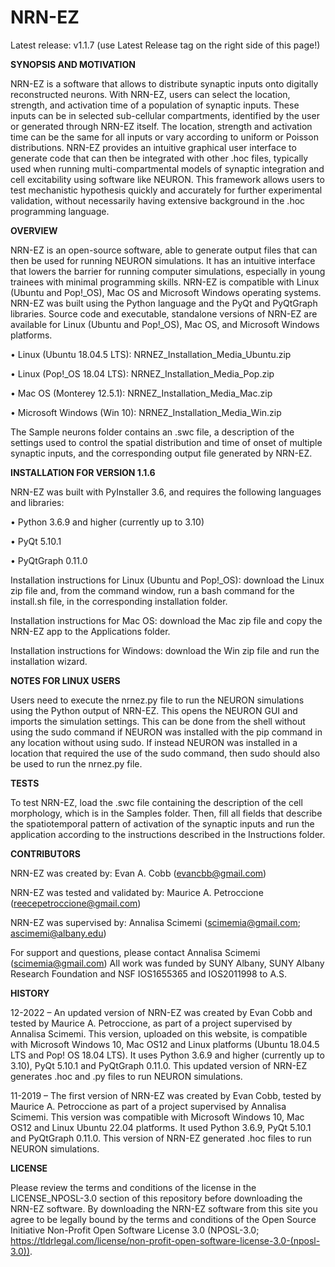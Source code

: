 # NRN-EZ
Latest release: v1.1.7 (use Latest Release tag on the right side of this page!)

**SYNOPSIS AND MOTIVATION**

NRN-EZ is a software that allows to distribute synaptic inputs onto digitally reconstructed neurons. With NRN-EZ, users can select the location, strength, and activation time of a population of synaptic inputs. These inputs can be in selected sub-cellular compartments, identified by the user or generated through NRN-EZ itself. The location, strength and activation time can be the same for all inputs or vary according to uniform or Poisson distributions. NRN-EZ provides an intuitive graphical user interface to generate code that can then be integrated with other .hoc files, typically used when running multi-compartmental models of synaptic integration and cell excitability using software like NEURON. This framework allows users to test mechanistic hypothesis quickly and accurately for further experimental validation, without necessarily having extensive background in the .hoc programming language.

**OVERVIEW**

NRN-EZ is an open-source software, able to generate output files that can then be used for running NEURON simulations. It has an intuitive interface that lowers the barrier for running computer simulations, especially in young trainees with minimal programming skills. NRN-EZ is compatible with Linux (Ubuntu and Pop!_OS), Mac OS and Microsoft Windows operating systems. NRN-EZ was built using the Python language and the PyQt and PyQtGraph libraries. Source code and executable, standalone versions of NRN-EZ are available for Linux (Ubuntu and Pop!_OS), Mac OS, and Microsoft Windows platforms.

•	Linux (Ubuntu 18.04.5 LTS):
NRNEZ_Installation_Media_Ubuntu.zip

•	Linux (Pop!_OS 18.04 LTS):
NRNEZ_Installation_Media_Pop.zip

•	Mac OS (Monterey 12.5.1):
NRNEZ_Installation_Media_Mac.zip

•	Microsoft Windows (Win 10):
NRNEZ_Installation_Media_Win.zip

The Sample neurons folder contains an .swc file, a description of the settings used to control the spatial distribution and time of onset of multiple synaptic inputs, and the corresponding output file generated by NRN-EZ. 

**INSTALLATION FOR VERSION 1.1.6**

NRN-EZ was built with PyInstaller 3.6, and requires the following languages and libraries:

•	Python 3.6.9 and higher (currently up to 3.10)

•	PyQt 5.10.1

•	PyQtGraph 0.11.0

Installation instructions for Linux (Ubuntu and Pop!_OS): download the Linux zip file and, from the command window, run a bash command for the install.sh file, in the corresponding installation folder. 

Installation instructions for Mac OS: download the Mac zip file and copy the NRN-EZ app to the Applications folder. 

Installation instructions for Windows: download the Win zip file and run the installation wizard.


**NOTES FOR LINUX USERS**

Users need to execute the nrnez.py file to run the NEURON simulations using the Python output of NRN-EZ. This opens the NEURON GUI and imports the simulation settings. This can be done from the shell without using the sudo command if NEURON was installed with the pip command in any location without using sudo. If instead NEURON was installed in a location that required the use of the sudo command, then sudo should also be used to run the nrnez.py file.


**TESTS**

To test NRN-EZ, load the .swc file containing the description of the cell morphology, which is in the Samples folder. Then, fill all fields that describe the spatiotemporal pattern of activation of the synaptic inputs and run the application according to the instructions described in the Instructions folder.

**CONTRIBUTORS**

NRN-EZ was created by: Evan A. Cobb (evancbb@gmail.com)

NRN-EZ was tested and validated by: Maurice A. Petroccione (reecepetroccione@gmail.com) 

NRN-EZ was supervised by: Annalisa Scimemi (scimemia@gmail.com; ascimemi@albany.edu)

For support and questions, please contact Annalisa Scimemi (scimemia@gmail.com)
All work was funded by SUNY Albany, SUNY Albany Research Foundation and NSF IOS1655365 and IOS2011998 to A.S.

**HISTORY**

12-2022 – An updated version of NRN-EZ was created by Evan Cobb and tested by Maurice A. Petroccione, as part of a project supervised by Annalisa Scimemi. This version, uploaded on this website, is compatible with Microsoft Windows 10, Mac OS12 and Linux platforms (Ubuntu 18.04.5 LTS and Pop! OS 18.04 LTS). It uses Python 3.6.9 and higher (currently up to 3.10), PyQt 5.10.1 and PyQtGraph 0.11.0. This updated version of NRN-EZ generates .hoc and .py files to run NEURON simulations.

11-2019 – The first version of NRN-EZ was created by Evan Cobb, tested by Maurice A. Petroccione as part of a project supervised by Annalisa Scimemi. This version was compatible with Microsoft Windows 10, Mac OS12 and Linux Ubuntu 22.04 platforms. It used Python 3.6.9, PyQt 5.10.1 and PyQtGraph 0.11.0. This version of NRN-EZ generated .hoc files to run NEURON simulations.

**LICENSE**

Please review the terms and conditions of the license in the LICENSE_NPOSL-3.0 section of this repository before downloading the NRN-EZ software. By downloading the NRN-EZ software from this site you agree to be legally bound by the terms and conditions of the Open Source Initiative Non-Profit Open Software License 3.0
(NPOSL-3.0; https://tldrlegal.com/license/non-profit-open-software-license-3.0-(nposl-3.0)).
